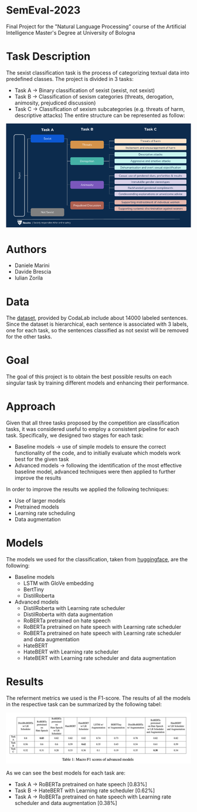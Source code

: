 # SemEval-2023
Final Project for the "Natural Language Processing" course of the Artificial Intelligence Master's Degree at University of Bologna

# Task Description
The sexist classification task is the process of categorizing textual data into predefined classes.
The project is divided in 3 tasks:
* Task A -> Binary classification of sexist (sexist, not sexist)
* Task B -> Classification of sexism categories (threats, derogation, animosity, prejudiced discussion)
* Task C -> Classification of sexism subcategories (e.g. threats of harm, descriptive attacks)
The entire structure can be represented as follow:

![image](https://github.com/DANIELEMARINI99/SemEval-2023/blob/main/edos_vectors.png)

# Authors
* Daniele Marini
* Davide Brescia
* Iulian Zorila

# Data
The [dataset](https://codalab.lisn.upsaclay.fr/competitions/7124#learn_the_details), provided by CodaLab include about 14000 labeled sentences.
Since the dataset is hierarchical, each sentence is associated with 3 labels, one for each task, so the sentences classified as not sexist will be removed for the other tasks.

# Goal
The goal of this project is to obtain the best possible results on each singular task by training different models and enhancing their performance.

# Approach
Given that all three tasks proposed by the competition are classification tasks, it was considered useful to employ a consistent pipeline for each task.
Specifically, we designed two stages for each task:
* Baseline models -> use of simple models to ensure the correct functionality of the code, and to initially evaluate which models work best for the given task
* Advanced models -> following the identification of the most effective baseline model, advanced techniques were then applied to further improve the results

In order to improve the results we applied the following techniques:
* Use of larger models
* Pretrained models
* Learning rate scheduling 
* Data augmentation


# Models
The models we used for the classification, taken from [huggingface](https://huggingface.co/models), are the following:
* Baseline models
    * LSTM with GloVe embedding
    * BertTiny
    * DistilRoberta
* Advanced models
    * DistilRoberta with Learning rate scheduler
    * DistilRoberta with data augmentation
    * RoBERTa pretrained on hate speech
    * RoBERTa pretrained on hate speech with Learning rate scheduler
    * RoBERTa pretrained on hate speech with Learning rate scheduler and data augmentation
    * HateBERT
    * HateBERT with Learning rate scheduler
    * HateBERT with Learning rate scheduler and data augmentation

# Results
The referment metrics we used is the F1-score.
The results of all the models in the respective task can be summarized by the following tabel:

![image](https://github.com/DANIELEMARINI99/SemEval-2023/blob/main/results.png)

As we can see the best models for each task are:
* Task A -> RoBERTa pretrained on hate speech [0.83%]
* Task B -> HateBERT with Learning rate scheduler [0.62%]
* Task A -> RoBERTa pretrained on hate speech with Learning rate scheduler and data augmentation [0.38%]
